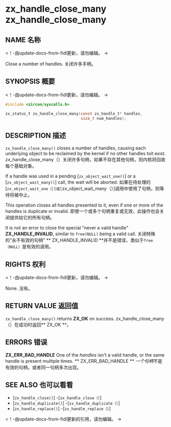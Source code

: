  
# zx_handle_close_many  zx_handle_close_many 

 
## NAME  名称 

<!-- Updated by update-docs-from-fidl, do not edit. -->  <！-由update-docs-from-fidl更新，请勿编辑。 ->

Close a number of handles.  关闭许多手柄。

 
## SYNOPSIS  概要 

<!-- Updated by update-docs-from-fidl, do not edit. -->  <！-由update-docs-from-fidl更新，请勿编辑。 ->

```c
#include <zircon/syscalls.h>

zx_status_t zx_handle_close_many(const zx_handle_t* handles,
                                 size_t num_handles);
```
 

 
## DESCRIPTION  描述 

`zx_handle_close_many()` closes a number of handles, causing each underlying object to be reclaimed by the kernel if no other handles toit exist. zx_handle_close_many（）关闭许多句柄，如果不存在其他句柄，则内核将回收每个基础对象。

If a handle was used in a pending [`zx_object_wait_one()`] or a [`zx_object_wait_many()`] call, the wait will be aborted. 如果在待处理的[`zx_object_wait_one（）]或[`zx_object_wait_many（）]调用中使用了句柄，则等待将被中止。

This operation closes all handles presented to it, even if one or more of the handles is duplicate or invalid. 即使一个或多个句柄重复或无效，此操作也会关闭提供给它的所有句柄。

It is not an error to close the special "never a valid handle" **ZX_HANDLE_INVALID**, similar to `free(NULL)` being a valid call. 关闭特殊的“永不有效的句柄” ** ZX_HANDLE_INVALID **并不是错误，类似于`free（NULL）`是有效的调用。

 
## RIGHTS  权利 

<!-- Updated by update-docs-from-fidl, do not edit. -->  <！-由update-docs-from-fidl更新，请勿编辑。 ->

None.  没有。

 
## RETURN VALUE  返回值 

`zx_handle_close_many()` returns **ZX_OK** on success.  zx_handle_close_many（）在成功时返回** ZX_OK **。

 
## ERRORS  错误 

**ZX_ERR_BAD_HANDLE**  One of the *handles* isn't a valid handle, or the same handle is present multiple times. ** ZX_ERR_BAD_HANDLE ** *一个句柄*不是有效的句柄，或者同一句柄多次出现。

 
## SEE ALSO  也可以看看 

 
 - [`zx_handle_close()`]  -[`zx_handle_close（）`]
 - [`zx_handle_duplicate()`]  -[`zx_handle_duplicate（）`]
 - [`zx_handle_replace()`]  -[`zx_handle_replace（）`]

<!-- References updated by update-docs-from-fidl, do not edit. -->  <！-由update-docs-from-fidl更新的引用，请勿编辑。 ->

